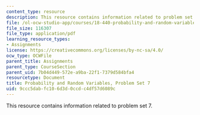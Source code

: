 ```yaml
---
content_type: resource
description: This resource contains information related to problem set 7.
file: /ol-ocw-studio-app/courses/18-440-probability-and-random-variables-spring-2014/9ccc5dabfc106d3d0ccdc4df57d6089c_MIT18_440S14_ProblemSet7.pdf
file_size: 116307
file_type: application/pdf
learning_resource_types:
- Assignments
license: https://creativecommons.org/licenses/by-nc-sa/4.0/
ocw_type: OCWFile
parent_title: Assignments
parent_type: CourseSection
parent_uid: 7b04d449-572e-a9ba-22f1-7379d584bfa4
resourcetype: Document
title: Probability and Random Variables, Problem Set 7
uid: 9ccc5dab-fc10-6d3d-0ccd-c4df57d6089c
---
```

This resource contains information related to problem set 7.